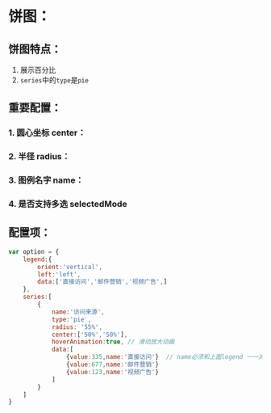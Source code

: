 # 饼图：
## 饼图特点：
1. 展示百分比
2. `series`中的`type`是`pie` 

## 重要配置：
### 1. 圆心坐标 center：

### 2. 半径 radius：

### 3. 图例名字 name：

### 4. 是否支持多选 selectedMode

## 配置项：
```js
var option = {
    legend:{
        orient:'vertical',
        left:'left',
        data:['直接访问','邮件营销','视频广告',]
    },
    series:[
        {
            name:'访问来源',
            type:'pie',
            radius: '55%',
            center:['50%','50%'],
            hoverAnimation:true, // 滑动放大动画
            data:[
                {value:335,name:'直接访问'}  // name必须和上面legend 一一对应
                {value:677,name:'邮件营销'}
                {value:123,name:'视频广告'}
            ]
        }
    ]
}
```